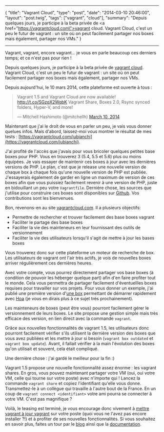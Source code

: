 ***
{
    "title": "Vagrant Cloud",
    "type": "post",
    "date": "2014-03-10 20:46:00",
    "layout": "post.twig",
    "tags": ["vagrant", "cloud"],
    "summary": "Depuis quelques jours, je participe à la beta privée de <a href=\"https://vagrantcloud.com\">vagrant cloud</a>. Vagrant Cloud, c'est un peu le futur de vagrant : un site où on peut facilement partager nos boxes mais également, partager nos VMs."
}
***

Vagrant, vagrant, encore vagrant... je vous en parle beaucoup ces derniers temps; et ce n'est pas pour rien !

Depuis quelques jours, je participe à la beta privée de [vagrant cloud](https://vagrantcloud.com). Vagrant Cloud, c'est un peu le futur de
vagrant : un site où on peut facilement partager nos boxes mais également, partager nos VMs.

Depuis aujourd'hui, le 10 mars 2014, cette plateforme est ouverte à tous :

<blockquote class="twitter-tweet" lang="en"><p>Vagrant 1.5 and Vagrant Cloud are now available! <a href="http://t.co/SGzqX2WqbK">http://t.co/SGzqX2WqbK</a> Vagrant Share, Boxes 2.0, Rsync synced folders, Hyper-V, and more!</p>&mdash; Mitchell Hashimoto (@mitchellh) <a href="https://twitter.com/mitchellh/statuses/443069185858760705">March 10, 2014</a></blockquote>
<script async src="//platform.twitter.com/widgets.js" charset="utf-8"></script>

Maintenant que j'ai le droit de vous en parler un peu, je vais vous donner quelues infos. Mais d'abord, laissez-moi vous montrer le résultat de
mes tests : [https://vagrantcloud.com/jubianchi](https://vagrantcloud.com/jubianchi).

J'ai profité de l'accès que j'avais pour vous bricoler quelques petites base boxes pour PHP. Vous en trouverez 3 (5.4, 5.5 et 5.6)
plus ou moins équipées. Je vais essayer de maintenir ces boxes à jour avec les dernières versions de PHP. Le plan, c'est que je
release une nouvelle version de chaque box à chaque fois qu'une nouvelle version de PHP est publiée. J'essayerais également de
garder en ligne un maximum de version de ces boxes afin que vous puissiez facilement revenir à une version de PHP, juste en
bidouillant un peu votre `Vagrantfile`. Dernière chose, les sources que j'utilise pour construire ces boxes sont disponibles sur
[Github](https://github.com/jubianchi/vagrant-boxes). Vos contributions sont les bienvenues.

Bon, revenons-en au site [vagrantcloud.com](https://vagrantcloud.com). Il a plusieurs objectifs:

* Permettre de rechercher et trouver facilement des base boxes vagrant
* Faciliter le partage des base boxes
* Faciliter la vie des mainteneurs en leur fournissant des outils de versionnement
* Faciliter la vie des utilisateurs lorsqu'il s'agit de mettre à jour les bases boxes

Vous trouverez donc sur cette plateforme un moteur de recherche de box. Les utilisateurs de vagrant ont l'air très actifs, je
vois de nouvelles boxes arriver régulièrement ces dernières heures.

Avec votre compte, vous pourrez directement partager vos base boxes (à condition de pouvoir les héberger quelque part) afin d'en faire
profiter tout le monde. Cela vous permettra de partager facilement d'éventuellles boxes requises pour travailler sur vos projets.
Pour vous donner un exemple, j'ai publié une première version d'[une box](https://vagrantcloud.com/jubianchi/hoaproject-php-55)
permettant de démarrer rapidement avec [Hoa](http://hoa-project.net) (je vous en dirais plus à ce sujet très prochainement).

Les mainteneurs de boxes (peut être vous) pourront facilement gérer le versionnement de leurs boxes. Le site propose une gestion
simple mais très efficace des version, en lien direct avec la commande `vagrant`.

Grâce aux nouvelles fonctionnalités de vagrant 1.5, les utilisateurs donc pourront facilement vérifier s'ils utilisent la dernière
version des boxes que vous avez publiées et les mettre à jour si besoin (`vagrant box outdated` et `vagrant box update`).
Avant, il fallait vérifier à la main l'évolution des boxes qu'on utilisait et souvent, cela était compliqué.

Une dernière chose : j'ai gardé le meilleur pour la fin :)

Vagrant 1.5 propose une nouvelle fonctionnalité assez énorme : les vagrant shares.
En gros, vous pouvez maintenant partager votre VM (oui, oui votre VM, celle qui tourne sur votre poste) avec n'importe qui !
Lancez la commande `vagrant share` et copiez l'identifiant qu'elle vous donne. Transmettez-le à un collègue qui travaille à l'autre
bout de la France. En un coup de `vagrant connect <identifiant>` votre ami pourra se connecter à votre VM. C'est pas magnifique ?

Voilà, le teasing est terminé, je vous encourage donc vivement à [mettre vagrant à jour vagrant](http://www.vagrantup.com/downloads.html) sur votre poste (quoi vous ne l'avez pas encore installer ?!)
et à profiter de ses nouvelles fonctionnalités. Si vous souhaitez en savoir plus, faites un tour par le [blog](http://www.vagrantup.com/blog.html) ainsi que la [documentation](http://docs.vagrantup.com/v2/).
